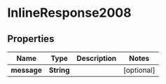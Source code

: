 # InlineResponse2008

## Properties
Name | Type | Description | Notes
------------ | ------------- | ------------- | -------------
**message** | **String** |  |  [optional]
